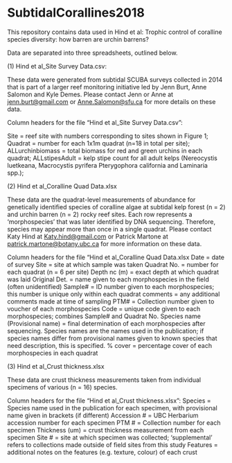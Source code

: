 # SubtidalCorallines2018
This repository contains data used in Hind et al: Trophic control of coralline species diversity: how barren are urchin barrens?

Data are separated into three spreadsheets, outlined below.

(1) Hind et al_Site Survey Data.csv:

These data were generated from subtidal SCUBA surveys collected in 2014 that is part of a larger reef monitoring initiative led by Jenn Burt, Anne Salomon and Kyle Demes. Please contact Jenn or Anne at jenn.burt@gmail.com or Anne.Salomon@sfu.ca for more details on these data.

Column headers for the file “Hind et al_Site Survey Data.csv”:

Site = reef site with numbers corresponding to sites shown in Figure 1;
Quadrat = number for each 1x1m quadrat (n=18 in total per site);
ALLurchinbiomass = total biomass for red and green urchins in each quadrat;
ALLstipesAdult = kelp stipe count for all adult kelps (Nereocystis luetkeana, Macrocystis pyrifera Pterygophora california and Laminaria spp.);

(2) Hind et al_Coralline Quad Data.xlsx

These data are the quadrat-level measurements of abundance for genetically identified species of coralline algae at subtidal kelp forest (n = 2) and urchin barren (n = 2) rocky reef sites. Each row represents a ‘morphospecies’ that was later identified by DNA sequencing. Therefore, species may appear more than once in a single quadrat. Please contact Katy Hind at Katy.hind@gmail.com or Patrick Martone at patrick.martone@botany.ubc.ca for more information on these data.

Column headers for the file “Hind et al_Coralline Quad Data.xlsx
Date = date of survey
Site = site at which sample was taken
Quadrat No. = number for each quadrat (n = 6 per site)
Depth nc (m) = exact depth at which quadrat was laid
Original Det. = name given to each morphospecies in the field (often unidentified)
Sample# = ID number given to each morphospecies; this number is unique only within each quadrat
comments = any additional comments made at time of sampling
PTM# = Collection number given to voucher of each morphospecies
Code = unique code given to each morphospecies; combines Sample# and Quadrat No. 
Species name (Provisional name) = final determination of each morphospecies after sequencing. Species names are the names used in the publication; if species names differ from provisional names given to known species that need description, this is specified.
% cover = percentage cover of each morphospecies in each quadrat

(3) Hind et al_Crust thickness.xlsx

These data are crust thickness measurements taken from individual specimens of various (n = 16) species. 

Column headers for the file “Hind et al_Crust thickness.xlsx”:
Species = Species name used in the publication for each specimen, with provisional name given in brackets (if different)
Accession # = UBC Herbarium accession number for each specimen
PTM # = Collection number for each specimen
Thickness (um) = crust thickness measurement from each specimen
Site # = site at which specimen was collected; ‘supplemental’ refers to collections made outside of field sites from this study
Features = additional notes on the features (e.g. texture, colour) of each crust 
